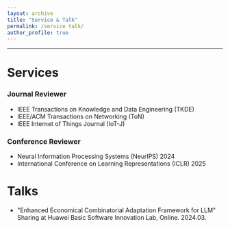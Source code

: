```yaml
---
layout: archive
title: "Service & Talk"
permalink: /service talk/
author_profile: true
---
```




------
# Services
### Journal Reviewer
+ IEEE Transactions on Knowledge and Data Engineering (TKDE)
+ IEEE/ACM Transactions on Networking (ToN)
+ IEEE Internet of Things Journal (IoT-J)
### Conference Reviewer
+ Neural Information Processing Systems (NeurIPS) 2024
+ International Conference on Learning Representations (ICLR) 2025

# Talks
+ "Enhanced Economical Combinatorial Adaptation Framework for LLM" \
   Sharing at Huawei Basic Software Innovation Lab, Online. 2024.03.





